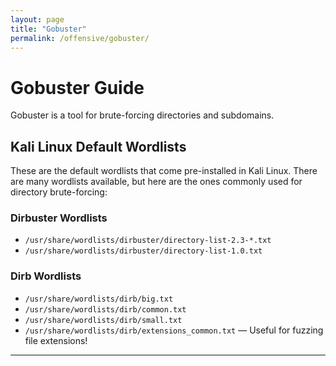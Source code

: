 ```yaml
---
layout: page
title: "Gobuster"
permalink: /offensive/gobuster/
---
```


# Gobuster Guide

Gobuster is a tool for brute-forcing directories and subdomains.

## Kali Linux Default Wordlists

These are the default wordlists that come pre-installed in Kali Linux. There are many wordlists available, but here are the ones commonly used for directory brute-forcing:

### **Dirbuster Wordlists**
- `/usr/share/wordlists/dirbuster/directory-list-2.3-*.txt`
- `/usr/share/wordlists/dirbuster/directory-list-1.0.txt`

### **Dirb Wordlists**
- `/usr/share/wordlists/dirb/big.txt`
- `/usr/share/wordlists/dirb/common.txt`
- `/usr/share/wordlists/dirb/small.txt`
- `/usr/share/wordlists/dirb/extensions_common.txt` — Useful for fuzzing file extensions!

---